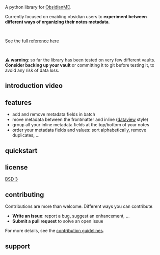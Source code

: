 A python library for [ObsidianMD](https://obsidian.md/).

Currently focused on enabling obsidian users to **experiment between different ways of organizing their notes metadata**.

<br>

See the [full reference here](https://selimrbd.github.io/py-obsidianmd/)

<br>

:warning: **warning**: so far the library has been tested on very few different vaults. **Consider backing up your vault** or committing it to git before testing it, to avoid any risk of data loss.

## introduction video

<WIP>

## features
- add and remove metadata fields in batch
- move metadata between the frontmatter and inline ([dataview](https://github.com/blacksmithgu/obsidian-dataview) style)
- group all your inline metadata fields at the top/bottom of your notes
- order your metadata fields and values: sort alphabetically, remove duplicates, ...

## quickstart
<WIP>

## license

[BSD 3](LICENSE.txt)

## contributing
Contributions are more than welcome. Different ways you can contribute:
- **Write an issue**: report a bug, suggest an enhancement, ...
- **Submit a pull request** to solve an open issue

For more details, see the [contribution guidelines](CONTRIBUTING.md).

## support
<WIP>